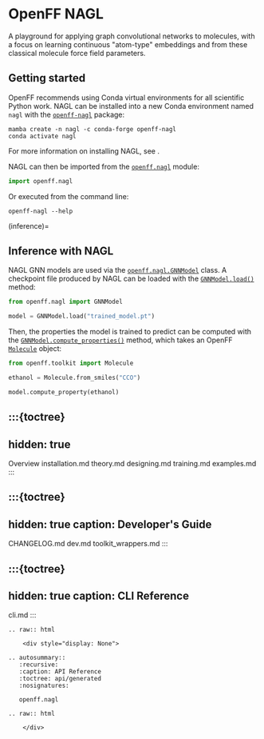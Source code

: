 # OpenFF NAGL

A playground for applying graph convolutional networks to molecules, with a focus on learning continuous "atom-type" embeddings and from these classical molecule force field parameters.

## Getting started

OpenFF recommends using Conda virtual environments for all scientific Python work. NAGL can be installed into a new Conda environment named `nagl` with the [`openff-nagl`] package:

```shell
mamba create -n nagl -c conda-forge openff-nagl
conda activate nagl
```

For more information on installing NAGL, see [](installation.md).

NAGL can then be imported from the [`openff.nagl`] module:

```python
import openff.nagl
```

Or executed from the command line:

```shell
openff-nagl --help
```

[`openff-nagl`]: https://anaconda.org/conda-forge/openff-nagl
[`openff.nagl`]: openff.nagl

(inference)=
## Inference with NAGL

NAGL GNN models are used via the [`openff.nagl.GNNModel`] class. A checkpoint file produced by NAGL can be loaded with the [`GNNModel.load()`] method:

```python
from openff.nagl import GNNModel

model = GNNModel.load("trained_model.pt")
```

Then, the properties the model is trained to predict can be computed with the [`GNNModel.compute_properties()`] method, which takes an OpenFF [`Molecule`] object:

```python
from openff.toolkit import Molecule

ethanol = Molecule.from_smiles("CCO")

model.compute_property(ethanol)
```

[`openff.nagl.GNNModel`]: openff.nagl.GNNModel
[`GNNModel.load()`]: openff.nagl.GNNModel.load
[`GNNModel.compute_properties()`]: openff.nagl.GNNModel.compute_properties
[`Molecule`]: openff.toolkit.topology.Molecule

:::{toctree}
---
hidden: true
---

Overview <self>
installation.md
theory.md
designing.md
training.md
examples.md
:::

:::{toctree}
---
hidden: true
caption: Developer's Guide
---

CHANGELOG.md
dev.md
toolkit_wrappers.md
:::

:::{toctree}
---
hidden: true
caption: CLI Reference
---

cli.md
:::


<!--
The autosummary directive renders to rST,
so we must use eval-rst here
-->
```{eval-rst}
.. raw:: html

    <div style="display: None">

.. autosummary::
   :recursive:
   :caption: API Reference
   :toctree: api/generated
   :nosignatures:

   openff.nagl

.. raw:: html

    </div>
```
